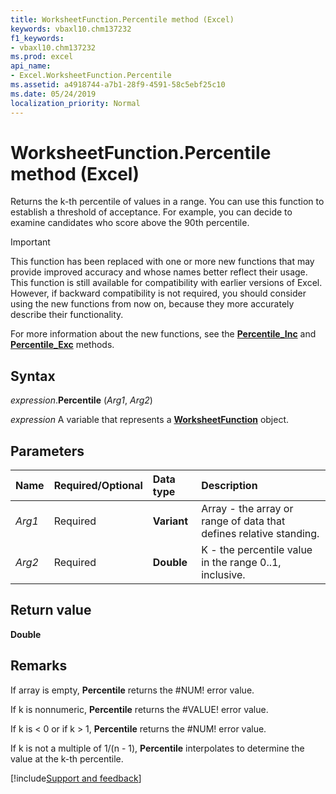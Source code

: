 ```yaml
---
title: WorksheetFunction.Percentile method (Excel)
keywords: vbaxl10.chm137232
f1_keywords:
- vbaxl10.chm137232
ms.prod: excel
api_name:
- Excel.WorksheetFunction.Percentile
ms.assetid: a4918744-a7b1-28f9-4591-58c5ebf25c10
ms.date: 05/24/2019
localization_priority: Normal
---
```



# WorksheetFunction.Percentile method (Excel)

Returns the k-th percentile of values in a range. You can use this function to establish a threshold of acceptance. For example, you can decide to examine candidates who score above the 90th percentile.

> [!IMPORTANT] 
> This function has been replaced with one or more new functions that may provide improved accuracy and whose names better reflect their usage. This function is still available for compatibility with earlier versions of Excel. However, if backward compatibility is not required, you should consider using the new functions from now on, because they more accurately describe their functionality.
> 
> For more information about the new functions, see the **[Percentile_Inc](Excel.WorksheetFunction.Percentile_Inc.md)** and **[Percentile_Exc](Excel.WorksheetFunction.Percentile_Exc.md)** methods.

## Syntax

_expression_.**Percentile** (_Arg1_, _Arg2_)

_expression_ A variable that represents a **[WorksheetFunction](Excel.WorksheetFunction.md)** object.


## Parameters

|Name|Required/Optional|Data type|Description|
|:-----|:-----|:-----|:-----|
| _Arg1_|Required| **Variant**|Array - the array or range of data that defines relative standing.|
| _Arg2_|Required| **Double**|K - the percentile value in the range 0..1, inclusive.|

## Return value

**Double**


## Remarks

If array is empty, **Percentile** returns the #NUM! error value.
    
If k is nonnumeric, **Percentile** returns the #VALUE! error value.
    
If k is < 0 or if k > 1, **Percentile** returns the #NUM! error value.
    
If k is not a multiple of 1/(n - 1), **Percentile** interpolates to determine the value at the k-th percentile.
    



[!include[Support and feedback](~/includes/feedback-boilerplate.md)]